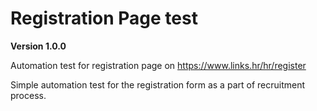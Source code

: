 # Registration Page test

**Version 1.0.0**

Automation test for registration page on https://www.links.hr/hr/register

Simple automation test for the registration form as a part of recruitment process.
